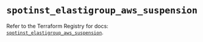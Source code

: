 # `spotinst_elastigroup_aws_suspension`

Refer to the Terraform Registry for docs: [`spotinst_elastigroup_aws_suspension`](https://registry.terraform.io/providers/spotinst/spotinst/1.180.1/docs/resources/elastigroup_aws_suspension).
